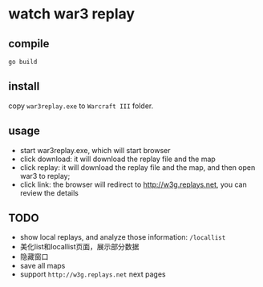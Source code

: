 # watch war3 replay

## compile

```
go build
```

## install

copy `war3replay.exe` to `Warcraft III` folder.

## usage

* start war3replay.exe, which will start browser
* click download: it will download the replay file and the map
* click replay: it will download the replay file and the map, and then open war3 to replay;
* click link: the browser will redirect to http://w3g.replays.net, you can review the details

## TODO

* show local replays, and analyze those information: `/locallist`
* 美化list和locallist页面，展示部分数据
* 隐藏窗口
* save all maps
* support `http://w3g.replays.net` next pages
